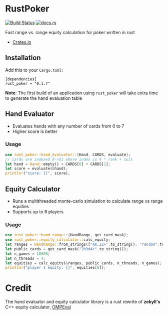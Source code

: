 # RustPoker

[![Build Status](https://travis-ci.org/kmurf1999/rust_poker.svg?branch=master)](https://travis-ci.org/kmurf1999/rust_poker)
[![docs.rs](https://docs.rs/rust_poker/badge.svg)](https://docs.rs/rust_poker)

Fast range vs. range equity calculation for poker written in rust

- [Crates.io](https://crates.io/crates/rust_poker)

## Installation

Add this to your `Cargo.toml`:

```
[dependencies]
rust_poker = "0.1.7"
```

**Note**: The first build of an application using `rust_poker` will take extra time to generate the hand evaluation table

## Hand Evaluator

- Evaluates hands with any number of cards from 0 to 7
- Higher score is better

### Usage

```rust
use rust_poker::hand_evaluator::{Hand, CARDS, evaluate};
// cards are indexed 0->51 where index is 4 * rank + suit
let hand = Hand::empty() + CARDS[0] + CARDS[1];
let score = evaluate(&hand);
println!("score: {}", score);
```

## Equity Calculator

- Runs a multithreaded monte-carlo simulation to calculate range vs range equities
- Supports up to 6 players

### Usage

```rust
use rust_poker::hand_range::{HandRange, get_card_mask};
use rust_poker::equity_calculator::calc_equity;
let ranges = HandRange::from_strings(["AK,22+".to_string(), "random".to_string()].to_vec());
let public_cards = get_card_mask("2h3d4c".to_string());
let n_games = 10000;
let n_threads = 4;
let equities = calc_equity(&ranges, public_cards, n_threads, n_games);
println!("player 1 equity: {}", equities[0]);
```

# Credit

The hand evaluator and equity calculator library is a rust rewrite of **zekyll's** C++ equity calculator, [OMPEval](https://github.com/zekyll/OMPEval)
